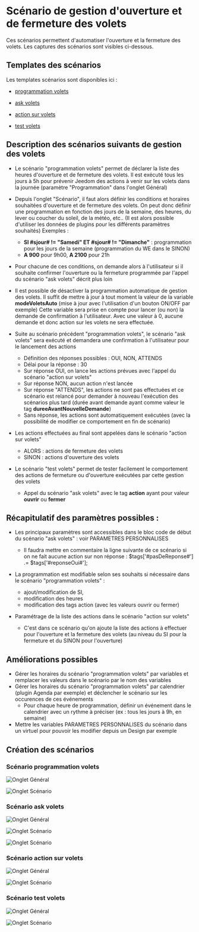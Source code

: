 # Scénario de gestion d'ouverture et de fermeture des volets

Ces scénarios permettent d'automatiser l'ouverture et la fermeture des volets.
Les captures des scénarios sont visibles ci-dessous.

## Templates des scénarios

Les templates scénarios sont disponibles ici :

- [programmation volets](./templates/programmation_volets.json)

- [ask volets](./templates/ask_volets.json)

- [action sur volets](./templates/action_sur_volets.json)

- [test volets](./templates/test_volets.json)

## Description des scénarios suivants de gestion des volets

- Le scénario "programmation volets" permet de déclarer la liste des heures d'ouverture et de fermeture des volets.
  Il est exécuté tous les jours à 5h pour prévenir Jeedom des actions à venir sur les volets dans la journée (paramètre "Programmation" dans l'onglet Général)

- Depuis l'onglet "Scénario", il faut alors définir les conditions et horaires souhaitées d'ouverture et de fermeture des volets.
  On peut donc définir une programmation en fonction des jours de la semaine, des heures, du lever ou coucher du soleil, de la météo, etc..
  (Il est alors possible d'utiliser les données de plugins pour les différents paramètres souhaités)
  Exemples :
    - **SI #sjour# != "Samedi" ET #sjour# != "Dimanche"** : programmation pour les jours de la semaine (programmation du WE dans le SINON)
    - **A 900** pour 9h00, **A 2100** pour 21h

- Pour chacune de ces conditions, on demande alors à l'utilisateur si il souhaite confirmer l'ouverture ou la fermeture programmée par l'appel du scénario "ask volets" décrit plus loin

- Il est possible de désactiver la programmation automatique de gestion des volets.
  Il suffit de mettre à jour à tout moment la valeur de la variable **modeVoletsAuto** (mise à jour avec l'utilisation d'un bouton ON/OFF par exemple)
  Cette variable sera prise en compte pour lancer (ou non) la demande de confirmation à l'utilisateur. Avec une valeur à 0, aucune demande et donc action sur les volets ne sera effectuée.
  
- Suite au scénario précédent "programmation volets", le scénario "ask volets" sera exécuté et demandera une confirmation à l'utilisateur pour le lancement des actions
  - Définition des réponses possibles : OUI, NON, ATTENDS
  - Délai pour la réponse : 30
  - Sur réponse OUI, on lance les actions prévues avec l'appel du scénario "action sur volets"
  - Sur réponse NON, aucun action n'est lancée
  - Sur réponse "ATTENDS", les actions ne sont pas effectuées et ce scénario est relancé pour demander à nouveau l'exécution des scénarios plus tard (durée avant demande ayant comme valeur le tag **dureeAvantNouvelleDemande**)
  - Sans réponse, les actions sont automatiquement exécutées (avec la possibilité de modifier ce comportement en fin de scénario)
  
- Les actions effectuées au final sont appelées dans le scénario "action sur volets"
  - ALORS : actions de fermeture des volets
  - SINON : actions d'ouverture des volets

- Le scénario "test volets" permet de tester facilement le comportement des actions de fermeture ou d'ouverture exécutées par cette gestion des volets
  - Appel du scénario "ask volets" avec le tag **action** ayant pour valeur **ouvrir** ou **fermer**

## Récapitulatif des paramètres possibles :

- Les principaux paramètres sont accessibles dans le bloc code de début du scénario "ask volets" : voir PARAMETRES PERSONNALISES
  - Il faudra mettre en commentaire la ligne suivante de ce scénario si on ne fait aucune action sur non réponse :
    $tags['#pasDeReponse#'] .= $tags['#reponseOui#'];

- La programmation est modifiable selon ses souhaits si nécessaire dans le scénario "programmation volets" :
  - ajout/modification de SI, 
  - modification des heures 
  - modification des tags action (avec les valeurs ouvrir ou fermer)

- Paramétrage de la liste des actions dans le scénario "action sur volets"
  - C'est dans ce scénario qu'on ajoute la liste des actions à effectuer pour l'ouverture et la fermeture des volets (au niveau du SI pour la fermeture et du SINON pour l'ouverture)

## Améliorations possibles

- Gérer les horaires du scénario "programmation volets" par variables et remplacer les valeurs dans le scénario par le nom des variables
- Gérer les horaires du scénario "programmation volets" par calendrier (plugin Agenda par exemple) et déclencher le scénario sur les occurences de ces événements
  - Pour chaque heure de programmation, définir un événement dans le calendrier avec un rythme à préciser (ex : tous les jours à 9h, en semaine)
- Mettre les variables PARAMETRES PERSONNALISES du scénario dans un virtuel pour pouvoir les modifier depuis un Design par exemple

## Création des scénarios

### Scénario programmation volets

![Onglet Général](./doc/images/programmation_volets_general.png)

![Onglet Scénario](./doc/images/programmation_volets_scenario.png)

### Scénario ask volets

![Onglet Général](./doc/images/ask_volets_general.png)

![Onglet Scénario](./doc/images/ask_volets_scenario_partie_1.png)

![Onglet Scénario](./doc/images/ask_volets_scenario_partie_2.png)

### Scénario action sur volets

![Onglet Général](./doc/images/action_sur_volets_general.png)

![Onglet Scénario](./doc/images/action_sur_volets_scenario.png)

### Scénario test volets

![Onglet Général](./doc/images/test_volets_general.png)

![Onglet Scénario](./doc/images/test_volets_scenario.png)

